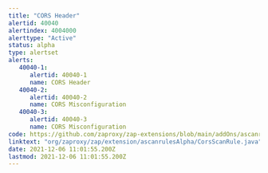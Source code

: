 ```yaml
---
title: "CORS Header"
alertid: 40040
alertindex: 4004000
alerttype: "Active"
status: alpha
type: alertset
alerts:
   40040-1:
      alertid: 40040-1
      name: CORS Header
   40040-2:
      alertid: 40040-2
      name: CORS Misconfiguration
   40040-3:
      alertid: 40040-3
      name: CORS Misconfiguration
code: https://github.com/zaproxy/zap-extensions/blob/main/addOns/ascanrulesAlpha/src/main/java/org/zaproxy/zap/extension/ascanrulesAlpha/CorsScanRule.java
linktext: "org/zaproxy/zap/extension/ascanrulesAlpha/CorsScanRule.java"
date: 2021-12-06 11:01:55.200Z
lastmod: 2021-12-06 11:01:55.200Z
---
```

